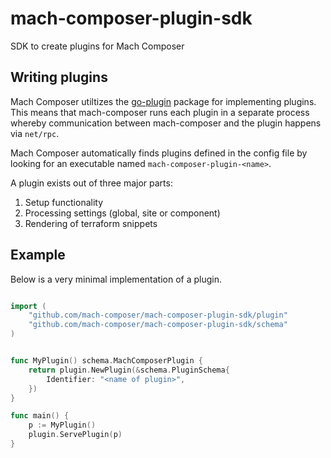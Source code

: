 # mach-composer-plugin-sdk
SDK to create plugins for Mach Composer


## Writing plugins
Mach Composer utiltizes the [go-plugin](https://github.com/hashicorp/go-plugin)
package for implementing plugins.  This means that mach-composer runs each
plugin in a separate process whereby communication between mach-composer and the
plugin happens via `net/rpc`.

Mach Composer automatically finds plugins defined in the config file by looking
for an executable named `mach-composer-plugin-<name>`.

A plugin exists out of three major parts:

 1. Setup functionality
 2. Processing settings (global, site or component)
 3. Rendering of terraform snippets


## Example

Below is a very minimal implementation of a plugin.

```go

import (
	"github.com/mach-composer/mach-composer-plugin-sdk/plugin"
	"github.com/mach-composer/mach-composer-plugin-sdk/schema"
)


func MyPlugin() schema.MachComposerPlugin {
	return plugin.NewPlugin(&schema.PluginSchema{
		Identifier: "<name of plugin>",
	})
}

func main() {
	p := MyPlugin()
	plugin.ServePlugin(p)
}
```
